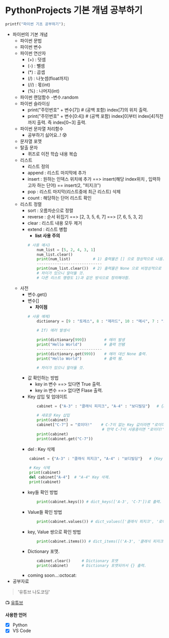 # PythonProjects 기본 개념 공부하기

```python
printf("파이썬 기초 공부하기");
```

- 파이썬의 기본 개념
  - 파이썬 문법
  - 파이썬 변수
  - 파이썬 연산자
    - (+)  : 덧셈
    - (-)  : 뺄셈
    - (*)  : 곱셉
    - (/)  : 나눗셈(float까지)
    - (//) : 몫(int)
    - (%)  : 나머지(int)
  - 파이썬 랜덤함수
    -변수.random 
  - 파이썬 슬라이싱
    - print("주민번호" + 변수[7])   # (공백 포함) index[7]의 위치 출력.
    - print("주민번호" + 변수[0:4]) # (공백 포함) index[0]부터 index[4]직전까지 출력. 즉 index[0~3] 출력.
  - 파이썬 문자열 처리함수
    - 공부하기 싫어요..! :cold_sweat:
  - 문자열 포맷
  - 탈출 문자
    - 퀴즈로 이전 학습 내용 복습 
  - 리스트
    - 리스트 정의 
    - append  : 리스트 마지막에 추가
    - insert  : 원하는 인덱스 위치에 추가 ==> insert(해당 index위치 , 입력하고자 하는 단어) == insert(2, "피지크")   
    - pop     : 리스트 마지막(리스트중에 최근 리스트) 삭제
    - count   : 해당하는 단어 리스트 확인
  - 리스트 정렬
    - sort    : 오름차순으로 정렬
    - reverse : 순서 뒤집기 ==> [2, 3, 5, 6, 7] ==> [7, 6, 5, 3, 2]
    - clear   : 리스트 내용 모두 제거
    - extend  : 리스트 병합
      - **list 사용 주의**
      ```python
      # 사용 예시)
          num_list = [5, 2, 4, 3, 1]
          num_list.clear()
          print(num_list)          # 1) 출력물은 [] 으로 정상적으로 나옴.
          -----------------------------
          print(num_list.clear())  # 2) 출력물은 None 으로 비정상적으로 나옴.
          # 차이가 있으니 알아둘 것.
          # 다른 리스트 명령도 1)과 같은 방식으로 정의해야함.
      ```     
  - 사전
    - 변수.get()
    - 변수[]
      - **차이점**
      ```python
      # 사용 예제)
          dictionary = [9 : "토레스", 8 : "제라드", 10 : "메시", 7 : "호날두"]
          
          # If) 에러 발생시
          
          print(dictionary[999])        # 에러 발생 
          print("Hello World")          # 출력 안됌         
          -----------------------------
          print(dictionary.get(999))    # 에러 대신 None 출력. 
          print("Hello World")          # 출력 됌.

          # 차이가 있으니 알아둘 것.
      ```  
    - 값 확인하는 방법
      - key in 변수 ==> 있다면 True 출력.
      - key in 변수 ==> 없다면 Flase 출력.   
    - Key 삽입 및 업데이트
      ```python
          cabinet = {"A-3" : "클래식 피지크", "A-4" : "보디빌딩"}   # {Key : Value}

          # 새로운 Key 삽입
          print(cabinet)
          cabinet["C-7"] = "로이더!"    # C-7이 없는 Key 값이라면 "로이더!"가 저장되며,
                                       # 만약 C-7이 사용중이면 "로이더!"로 새로 업데이트가 된다.
          print(cabinet)
          print(cabinet.get("C-7"))   
      ```  
     - del : Key 삭제
      ```python
          cabinet = {"A-3" : "클래식 피지크", "A-4" : "보디빌딩"}   # {Key : Value}
         
          # Key 삭제
          print(cabinet)
          del cabinet["A-4"]  # "A-4" Key 삭제.
          print(cabinet)
      ```  
    - key들 확인 방법
      ```python
          print(cabinet.keys()) # dict_keys(['A-3', 'C-7'])로 출력.  
      ```      
    - Value들 확인 방법
      ```python
          print(cabinet.values()) # dict_values(['클래식 피지크', '로이더!'])로 출력.  
      ``` 
    - key, Value 쌍으로 확인 방법
      ```python
          print(cabinet.items()) # dict_items([('A-3', '클래식 피지크'), ('C-7', '로이더!')]) 
      ```       
    - Dictionary 포맷.
      ```python
          cabinet.clear()     # Dictionary 포맷
          print(cabinet)      # Dictionary 포맷되어서 {} 출력.
      ```
    - coming soon...:octocat: 
- 공부자료
> '유튜브 나도코딩'

:tv: [유튜브](https://youtu.be/kWiCuklohdY)

**사용한 언어**

- [x] Python
- [x] VS Code

